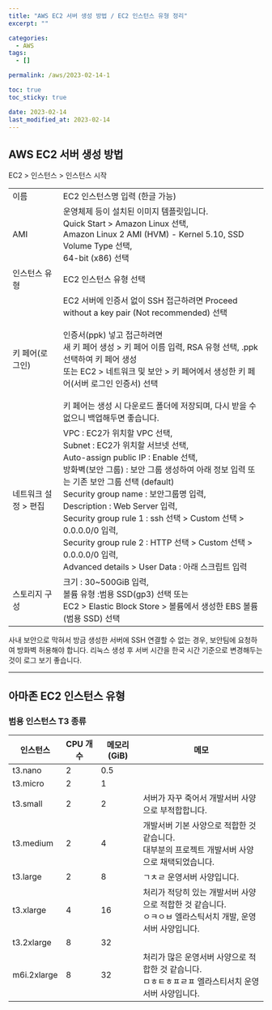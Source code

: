 ```yaml
---
title: "AWS EC2 서버 생성 방법 / EC2 인스턴스 유형 정리"
excerpt: ""

categories:
  - AWS
tags:
  - []

permalink: /aws/2023-02-14-1

toc: true
toc_sticky: true

date: 2023-02-14
last_modified_at: 2023-02-14
---
```


## AWS EC2 서버 생성 방법

EC2 > 인스턴스 > 인스턴스 시작
<table>
  <tbody>
    <tr>
      <td>이름</td>
      <td>EC2 인스턴스명 입력 (한글 가능)</td>
    </tr>
    <tr>
      <td>AMI</td>
      <td>운영체제 등이 설치된 이미지 템플릿입니다.<br>Quick Start &gt; Amazon Linux 선택,<br>Amazon Linux 2 AMI (HVM) - Kernel 5.10, SSD Volume Type 선택,<br>64-bit (x86) 선택</td>
    </tr>
    <tr>
      <td>인스턴스 유형</td>
      <td>EC2 인스턴스 유형 선택</td>
    </tr>
    <tr>
      <td>키 페어(로그인)</td>
      <td>EC2 서버에 인증서 없이 SSH 접근하려면  Proceed without a key pair (Not recommended) 선택<br><br>인증서(ppk) 넣고 접근하려면<br>새 키 페어 생성 &gt; 키 페어 이름 입력, RSA 유형 선택, .ppk 선택하여 키 페어 생성<br>또는 EC2 &gt; 네트워크 및 보안 &gt; 키 페어에서 생성한 키 페어(서버 로그인 인증서) 선택<br><br>키 페어는 생성 시 다운로드 폴더에 저장되며, 다시 받을 수 없으니 백업해두면 좋습니다.<br></td>
    </tr>
    <tr>
      <td>네트워크 설정 &gt; 편집</td>
      <td>VPC : EC2가 위치할 VPC 선택,<br>Subnet : EC2가 위치할 서브넷 선택,<br>Auto-assign public IP : Enable 선택,<br>방화벽(보안 그룹) : 보안 그룹 생성하여 아래 정보 입력 또는 기존 보안 그룹 선택 (default)<br>Security group name : 보안그룹명 입력,<br>Description : Web Server 입력,<br>Security group rule 1 : ssh 선택 &gt; Custom 선택 &gt; 0.0.0.0/0 입력, <br>Security group rule 2 : HTTP 선택 &gt; Custom 선택 &gt; 0.0.0.0/0 입력,<br>Advanced details &gt; User Data : 아래 스크립트 입력</td>
    </tr>
    <tr>
      <td>스토리지 구성</td>
      <td>크기 : 30~500GiB 입력,<br>볼륨 유형 :범용 SSD(gp3) 선택 또는<br>EC2 &gt; Elastic Block Store &gt; 볼륨에서 생성한 EBS 볼륨(범용 SSD) 선택</td>
    </tr>
  </tbody>
</table>
사내 보안으로 막혀서 방금 생성한 서버에 SSH 연결할 수 없는 경우, 보안팀에 요청하여 방화벽 허용해야 합니다.  
리눅스 생성 후 서버 시간을 한국 시간 기준으로 변경해두는 것이 로그 보기 좋습니다.

---

## 아마존 EC2 인스턴스 유형

### 범용 인스턴스 T3 종류
<table>
  <thead>
    <tr>
      <th>인스턴스</th>
      <th>CPU 개수</th>
      <th>메모리 (GiB)</th>
      <th>메모</th>
    </tr>
  </thead>
  <tbody>
    <tr>
      <td>t3.nano</td>
      <td>2</td>
      <td>0.5</td>
      <td></td>
    </tr>
    <tr>
      <td>t3.micro</td>
      <td>2</td>
      <td>1</td>
      <td></td>
    </tr>
    <tr>
      <td>t3.small</td>
      <td>2</td>
      <td>2</td>
      <td>서버가 자꾸 죽어서 개발서버 사양으로 부적합합니다.</td>
    </tr>
    <tr>
      <td>t3.medium</td>
      <td>2</td>
      <td>4</td>
      <td>개발서버 기본 사양으로 적합한 것 같습니다.<br>대부분의 프로젝트 개발서버 사양으로 채택되었습니다.</td>
    </tr>
    <tr>
      <td>t3.large</td>
      <td>2</td>
      <td>8</td>
      <td>ㄱㅊㄹ 운영서버 사양입니다.</td>
    </tr>
    <tr>
      <td>t3.xlarge</td>
      <td>4</td>
      <td>16</td>
      <td>처리가 적당히 있는 개발서버 사양으로 적합한 것 같습니다.<br>ㅇㅋㅇㅂ 엘라스틱서치 개발, 운영서버 사양입니다.</td>
    </tr>
    <tr>
      <td>t3.2xlarge</td>
      <td>8</td>
      <td>32</td>
      <td></td>
    </tr>
    <tr>
      <td>m6i.2xlarge</td>
      <td>8</td>
      <td>32</td>
      <td>처리가 많은 운영서버 사양으로 적합한 것 같습니다.<br>ㅁㅎㅌㅎㅍㄹㅍ 엘라스티서치 운영서버 사양입니다.</td>
    </tr>
  </tbody>
</table>